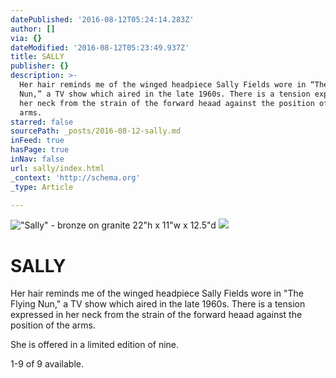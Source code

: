 ```yaml
---
datePublished: '2016-08-12T05:24:14.283Z'
author: []
via: {}
dateModified: '2016-08-12T05:23:49.937Z'
title: SALLY
publisher: {}
description: >-
  Her hair reminds me of the winged headpiece Sally Fields wore in “The Flying
  Nun,” a TV show which aired in the late 1960s. There is a tension expressed in
  her neck from the strain of the forward heaad against the position of the
  arms.
starred: false
sourcePath: _posts/2016-08-12-sally.md
inFeed: true
hasPage: true
inNav: false
url: sally/index.html
_context: 'http://schema.org'
_type: Article

---
```

!["Sally" - bronze on granite                                                                                 22"h x 11"w x 12.5"d](https://imgflo.herokuapp.com/graph/vahj1ThiexotieMo/ed597f14ffca3a75d84216dd8035e165/croprotate.jpg?cropheight=3753&cropwidth=2496&degrees=0&input=https%3A%2F%2Fthe-grid-user-content.s3-us-west-2.amazonaws.com%2F654102db-1e79-4c1d-ae6b-d7472a911688.jpg&x=0&y=0)
![](https://imgflo.herokuapp.com/graph/vahj1ThiexotieMo/1e3fc8e0026bdd684ea732363e14f19a/croprotate.jpg?cropheight=3753&cropwidth=2496&degrees=0&input=https%3A%2F%2Fthe-grid-user-content.s3-us-west-2.amazonaws.com%2F98af3c91-b936-4e5e-bde8-c6beb281bc91.jpg&x=0&y=0)

# SALLY

Her hair reminds me of the winged headpiece Sally Fields wore in "The Flying Nun," a TV show which aired in the late 1960s. There is a tension expressed in her neck from the strain of the forward heaad against the position of the arms.

She is offered in a limited edition of nine.

1-9 of 9 available.